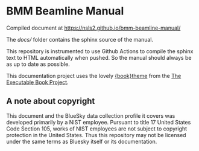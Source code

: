 # BMM Beamline Manual

Compiled document at
https://nsls2.github.io/bmm-beamline-manual/

The *docs/* folder contains the sphinx source of the manual. 

This repository is instrumented to use Github Actions to compile the
sphinx text to HTML automatically when pushed.  So the manual should
always be as up to date as possible.

This documentation project uses the lovely
[{book}theme](https://sphinx-book-theme.readthedocs.io/en/latest/index.html)
from the [The Executable Book Project](https://ebp.jupyterbook.org/).


## A note about copyright

This document and the BlueSky data collection profile it covers was
developed primarily by a NIST employee. Pursuant to title 17 United
States Code Section 105, works of NIST employees are not subject to
copyright protection in the United States. Thus this repository may
not be licensed under the same terms as Bluesky itself or its
documentation.
